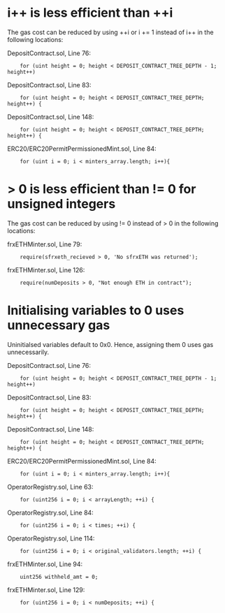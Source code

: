 
# i++ is less efficient than ++i
The gas cost can be reduced by using ++i or i += 1 instead of i++ in the following locations:

DepositContract.sol, Line 76:        

		for (uint height = 0; height < DEPOSIT_CONTRACT_TREE_DEPTH - 1; height++)


DepositContract.sol, Line 83:        

		for (uint height = 0; height < DEPOSIT_CONTRACT_TREE_DEPTH; height++) {


DepositContract.sol, Line 148:        

		for (uint height = 0; height < DEPOSIT_CONTRACT_TREE_DEPTH; height++) {


ERC20/ERC20PermitPermissionedMint.sol, Line 84:        

		for (uint i = 0; i < minters_array.length; i++){ 


# > 0 is less efficient than != 0 for unsigned integers
The gas cost can be reduced by using != 0 instead of > 0 in the following locations:

frxETHMinter.sol, Line 79:        

		require(sfrxeth_recieved > 0, 'No sfrxETH was returned');


frxETHMinter.sol, Line 126:        

		require(numDeposits > 0, "Not enough ETH in contract");


# Initialising variables to 0 uses unnecessary gas
Uninitialsed variables default to 0x0. Hence, assigning them 0 uses gas unnecessarily.

DepositContract.sol, Line 76:        

		for (uint height = 0; height < DEPOSIT_CONTRACT_TREE_DEPTH - 1; height++)


DepositContract.sol, Line 83:        

		for (uint height = 0; height < DEPOSIT_CONTRACT_TREE_DEPTH; height++) {


DepositContract.sol, Line 148:        

		for (uint height = 0; height < DEPOSIT_CONTRACT_TREE_DEPTH; height++) {


ERC20/ERC20PermitPermissionedMint.sol, Line 84:        

		for (uint i = 0; i < minters_array.length; i++){ 


OperatorRegistry.sol, Line 63:        

		for (uint256 i = 0; i < arrayLength; ++i) {


OperatorRegistry.sol, Line 84:        

		for (uint256 i = 0; i < times; ++i) {


OperatorRegistry.sol, Line 114:            

		for (uint256 i = 0; i < original_validators.length; ++i) {


frxETHMinter.sol, Line 94:        

		uint256 withheld_amt = 0;


frxETHMinter.sol, Line 129:        
	
		for (uint256 i = 0; i < numDeposits; ++i) {